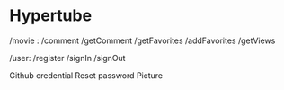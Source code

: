 # Hypertube

/movie :
  /comment
  /getComment
  /getFavorites
  /addFavorites
  /getViews


/user:
  /register
  /signIn
  /signOut

  Github credential
  Reset password
  Picture
  